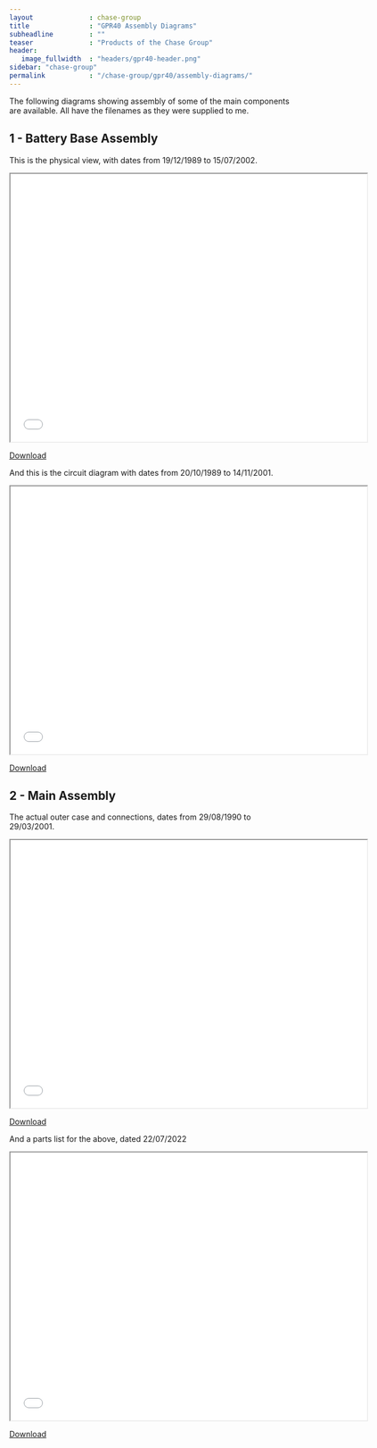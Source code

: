 ```yaml
---
layout              : chase-group
title               : "GPR40 Assembly Diagrams"
subheadline         : ""
teaser              : "Products of the Chase Group"
header:
   image_fullwidth  : "headers/gpr40-header.png"
sidebar: "chase-group"
permalink           : "/chase-group/gpr40/assembly-diagrams/"
---
```


The following diagrams showing assembly of some of the main components are available. All have the filenames as they were supplied to me.

## 1 - Battery Base Assembly

This is the physical view, with dates from 19/12/1989 to 15/07/2002.

<div class="responsive-embed">
  <iframe width="640" height="480" src="/chase-group/gpr40/BattModule1.pdf" ></iframe>
</div>

   <a href="/chase-group/gpr40/BattModule1.pdf"  download>Download</a>


And this is the circuit diagram with dates from 20/10/1989 to 14/11/2001.

<div class="responsive-embed">
   <iframe width="640" height="480" src="/chase-group/gpr40/BattModule2.pdf" ></iframe>
</div>

   <a href="/chase-group/gpr40/BattModule2.pdf"  download >Download</a>


## 2 - Main Assembly

The actual outer case and connections, dates from 29/08/1990 to 29/03/2001.


<div class="responsive-embed">
   <iframe width="640" height="480" src="/chase-group/gpr40/MainAssyDrwg.pdf" ></iframe>
</div>

   <a href="/chase-group/gpr40/MainAssyDrwg.pdf"  download >Download</a>

And a parts list for the above, dated 22/07/2022

<div class="responsive-embed">
   <iframe width="640" height="480" src="/chase-group/gpr40/MainAssy.pdf" ></iframe>
</div>

   <a href="/chase-group/gpr40/MainAssy.pdf"  download >Download</a>
